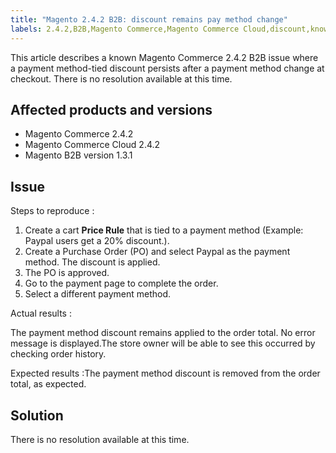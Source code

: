 ```yaml
---
title: "Magento 2.4.2 B2B: discount remains pay method change"
labels: 2.4.2,B2B,Magento Commerce,Magento Commerce Cloud,discount,known issue,payment method
---
```


This article describes a known Magento Commerce 2.4.2 B2B issue where a payment method-tied discount persists after a payment method change at checkout. There is no resolution available at this time.

## Affected products and versions

* Magento Commerce 2.4.2
* Magento Commerce Cloud 2.4.2
* Magento B2B version 1.3.1

## Issue

 <span class="wysiwyg-underline">Steps to reproduce</span> :

1. Create a cart **Price Rule** that is tied to a payment method (Example: Paypal users get a 20% discount.).
1. Create a Purchase Order (PO) and select Paypal as the payment method. The discount is applied.
1. The PO is approved.
1. Go to the payment page to complete the order.
1. Select a different payment method.

 <span class="wysiwyg-underline">Actual results</span> :

The payment method discount remains applied to the order total.  No error message is displayed.The store owner will be able to see this occurred by checking order history.

 <span class="wysiwyg-underline">Expected results</span> :The payment method discount is removed from the order total, as expected.

## Solution

There is no resolution available at this time.